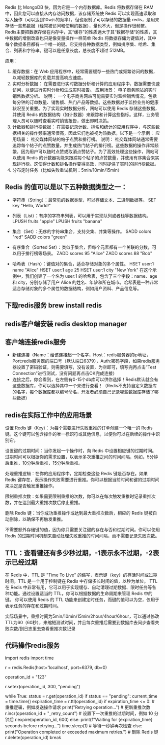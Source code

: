 Redis 比 MongoDB 快，因为它是一个内存数据库。Redis 将数据存储在 RAM 中，因此您可以直接从内存访问数据，该存储系统使 Redis 可以实现高速读取和写入操作（可以达到10w/s的频率），但也限制了可以存储的数据量
redis，是用来存储一些热数据（经常被访问和使用的数据），量也不大，但是操作很频繁。
Redis主要把数据存储在内存中，其“缓存”的性质远大于其“数据存储“的性质，其中数据的增删改查也只是像变量操作一样简单
Redis 将数据存储为键值对，其中每个数据条目都有一个唯一的键。它支持各种数据类型，例如排序集、哈希、集合、列表和字符串。键可以是任意长度，总长度不超过 512MB。

应用：
1. 缓存数据：在 Web 应用程序中，经常需要缓存一些热门或频繁访问的数据，以减轻数据库的负载并提高响应速度。
2. 实时分析数据：
在需要进行实时数据分析和计算的应用程序中，数据需要快速访问，以便进行实时分析和生成实时报告。
应用场景： 电子商务网站的实时销售数据分析。
说明： 一个电子商务网站可能需要实时监控销售情况，包括每分钟的订单数量、销售额、热门产品等数据。这些数据对于监控业务的健康状况至关重要。为了实现实时数据分析，网站可以使用 Redis 存储这些数据，并使用 Redis 的数据结构（如计数器）来跟踪和计算这些指标。这样，业务管理人员可以随时查看实时销售报告，做出即时决策。
3. 计数器和排行榜数据：
在需要记录计数、排名和统计的应用程序中，与这些数据相关的操作频率通常很高，因此它们也被视为热数据。以下是一个示例：
应用场景： 社交媒体网站的帖子点赞和排行榜。
说明： 社交媒体网站通常需要追踪每个帖子的点赞数量，并生成热门帖子的排行榜。这些数据的操作非常频繁，因为用户可以随时点赞或取消点赞帖子。为了高效处理这些操作，网站可以使用 Redis 的计数器功能来跟踪每个帖子的点赞数量，并使用有序集合来实现排行榜。这使得计数和排名操作变得高效，同时提供了实时的排行榜数据。
4. 分布定时任务（比如失败重试机制：5min/10min/15min）



## Redis 的值可以是以下五种数据类型之一：
- 字符串（String）：最常见的数据类型，可以存储文本、二进制数据等。
SET key "Hello, World!"

- 列表（List）：有序的字符串列表，可以用于实现队列或者栈等数据结构。
LPUSH fruits "apple"
LPUSH fruits "banana"

- 集合（Set）：无序的字符串集合，支持交集、并集等操作。
SADD colors "red"
SADD colors "green"

- 有序集合（Sorted Set）：类似于集合，但每个元素都有一个关联的分数，可以用于排行榜等场景。
ZADD scores 95 "Alice"
ZADD scores 88 "Bob"

- 哈希表（Hash）：键值对的集合，适合存储对象的多个属性。
HSET user:1 name "Alice"
HSET user:1 age 25
HSET user:1 city "New York"
在这个示例中，我们创建了一个名为 user:1 的哈希表，包含了三个字段：name、age 和 city，分别存储了用户 Alice 的姓名、年龄和所在城市。哈希表是一种非常适合存储对象的多个属性的数据结构，例如用户资料、产品信息等。

## 下载redis服务 brew install redis
## redis客户端安装 redis desktop manager
## 客户端连接redis服务
- 新建连接（Name：给该连接起一个名字，Host：redis服务器的ip地址，Port:redis服务器的端口号（默认端口6379），Auth:密码字段，如果redis服务器设置了密码验证，则需要填写，没有设置，为空即可，填写完再点击”Test Connection"进行测试，没有问题再点击OK完成连接）
- 连接之后，你会看到，在左侧有0-15个db库可以供你选择！Redis默认就会有这些数据库，你可以选择其中一个来进行查看！（Redis不支持自定义数据库的名字，每个数据库都以编号命名，开发者必须自己记录哪些数据库存储了哪些数据）
## redis在实际工作中的应用场景
设置 Redis 键（Key）：为每个需要进行失败重推的订单创建一个唯一的 Redis 键。这个键可以包含操作的唯一标识符或其他信息，以便你可以在后续的操作中识别它。

设置键的过期时间：当你发起一个操作时，向 Redis 中设置相应键的过期时间。过期时间可以根据你的需求设置，以表示多次重推之间的时间间隔，例如，5分钟后重推，10分钟后重推，15分钟后重推。

处理重推逻辑：在你的应用程序中，定期检查这些 Redis 键是否存在。如果 Redis 键存在，表示操作失败需要进行重推。你可以根据当前时间和键的过期时间来决定是否触发重推操作。

限制重推次数：如果需要限制重推的次数，你可以在每次触发重推时记录重推次数，并在达到最大重推次数后停止重推。

删除 Redis 键：当你成功重推操作或达到最大重推次数后，相应的 Redis 键被自动删除，以确保不再触发重推。

不需要额外存储键的值，因为你只需要关注键的存在与否和过期时间。你可以使用 Redis 的过期时间机制来自动处理失败重推的时间间隔，而不需要记录失败次数。

## TTL：查看键还有多少秒过期，-1表示永不过期，-2表示已经过期  
在 Redis 中，TTL 是 "Time To Live" 的缩写，表示键（key）的存活时间或过期时间。TTL 是一个用于控制键在 Redis 中存储多长时间的值，以秒为单位。
TTL 在 Redis 中非常有用，它可以用于实现缓存、自动清理过期数据、限时任务等各种功能。通过设置适当的 TTL，你可以根据数据的生命周期来管理 Redis 中的键。
你可以使用 Redis 的 TTL 功能来创建定时任务，而键的值可以为空，仅用于表示任务的存在和过期时间。

实际场景中，重推时间为5min/10min/15min/2hour/4hour/6hour，可以通过修改TTL为60（60秒），来缩短测试时间，并且每次重推后需要到数据库去同步查看失败次数/到日志里去查看重推次数记录

## 代码操作redis服务
import redis
import time

<!-- 连接到 Redis-->
r = redis.Redis(host='localhost', port=6379, db=0)

<!-- 假设操作标识符为 "operation_id"-->
operation_id = "123"

 <!--设置 Redis 键的过期时间，例如 5 分钟后触发重推-->
r.setex(operation_id, 300, "pending")

 <!--处理重推逻辑-->
while True:
    status = r.get(operation_id)
    if status == "pending":
        current_time = time.time()
        expiration_time = r.ttl(operation_id)
        if expiration_time <= 0:
            # 重推逻辑，例如发送操作请求
            print("Retrying operation...")
            # 更新重推次数
            r.incr(operation_id + "_retry_count")
            # 设置下一次重推的过期时间，例如 10 分钟后
            r.expire(operation_id, 600)
        else:
            print(f"Waiting for {expiration_time} seconds before retrying...")
        time.sleep(1)  # 等待一秒钟再次检查
    else:
        print("Operation completed or exceeded maximum retries.")
        # 删除 Redis 键
        r.delete(operation_id)
        break


